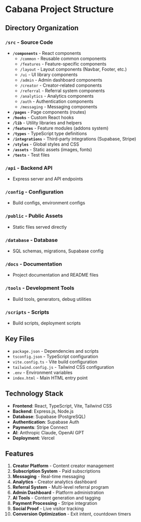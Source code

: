 # Cabana Project Structure

## Directory Organization

### `/src` - Source Code
- **`/components`** - React components
  - `/common` - Reusable common components
  - `/features` - Feature-specific components
  - `/layout` - Layout components (Navbar, Footer, etc.)
  - `/ui` - UI library components
  - `/admin` - Admin dashboard components
  - `/creator` - Creator-related components
  - `/referral` - Referral system components
  - `/analytics` - Analytics components
  - `/auth` - Authentication components
  - `/messaging` - Messaging components
- **`/pages`** - Page components (routes)
- **`/hooks`** - Custom React hooks
- **`/lib`** - Utility libraries and helpers
- **`/features`** - Feature modules (addons system)
- **`/types`** - TypeScript type definitions
- **`/integrations`** - Third-party integrations (Supabase, Stripe)
- **`/styles`** - Global styles and CSS
- **`/assets`** - Static assets (images, fonts)
- **`/tests`** - Test files

### `/api` - Backend API
- Express server and API endpoints

### `/config` - Configuration
- Build configs, environment configs

### `/public` - Public Assets
- Static files served directly

### `/database` - Database
- SQL schemas, migrations, Supabase config

### `/docs` - Documentation
- Project documentation and README files

### `/tools` - Development Tools
- Build tools, generators, debug utilities

### `/scripts` - Scripts
- Build scripts, deployment scripts

## Key Files

- `package.json` - Dependencies and scripts
- `tsconfig.json` - TypeScript configuration
- `vite.config.ts` - Vite build configuration
- `tailwind.config.js` - Tailwind CSS configuration
- `.env` - Environment variables
- `index.html` - Main HTML entry point

## Technology Stack

- **Frontend**: React, TypeScript, Vite, Tailwind CSS
- **Backend**: Express.js, Node.js
- **Database**: Supabase (PostgreSQL)
- **Authentication**: Supabase Auth
- **Payments**: Stripe Connect
- **AI**: Anthropic Claude, OpenAI GPT
- **Deployment**: Vercel

## Features

1. **Creator Platform** - Content creator management
2. **Subscription System** - Paid subscriptions
3. **Messaging** - Real-time messaging
4. **Analytics** - Creator analytics dashboard
5. **Referral System** - Multi-level referral program
6. **Admin Dashboard** - Platform administration
7. **AI Tools** - Content generation and tagging
8. **Payment Processing** - Stripe integration
9. **Social Proof** - Live visitor tracking
10. **Conversion Optimization** - Exit intent, countdown timers


